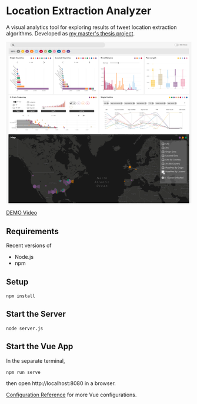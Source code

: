 # Location Extraction Analyzer
A visual analytics tool for exploring results of tweet location extraction algorithms. Developed as [my master's thesis project](thesis.pdf).

![Screenshot](screenshot.png)

[DEMO Video](https://vimeo.com/488959635)

## Requirements
Recent versions of
* Node.js
* npm

## Setup
```
npm install
```

## Start the Server
```
node server.js
```

## Start the Vue App
In the separate terminal,
```
npm run serve
```
then open http://localhost:8080 in a browser.

[Configuration Reference](https://cli.vuejs.org/config/) for more Vue configurations.
